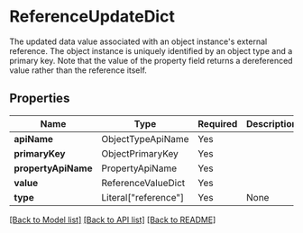 # ReferenceUpdateDict

The updated data value associated with an object instance's external reference. The object instance
is uniquely identified by an object type and a primary key. Note that the value of the property
field returns a dereferenced value rather than the reference itself.


## Properties
| Name | Type | Required | Description |
| ------------ | ------------- | ------------- | ------------- |
**apiName** | ObjectTypeApiName | Yes |  |
**primaryKey** | ObjectPrimaryKey | Yes |  |
**propertyApiName** | PropertyApiName | Yes |  |
**value** | ReferenceValueDict | Yes |  |
**type** | Literal["reference"] | Yes | None |


[[Back to Model list]](../../../README.md#models-v2-link) [[Back to API list]](../../README.md#documentation-for-api-endpoints) [[Back to README]](../../README.md)
